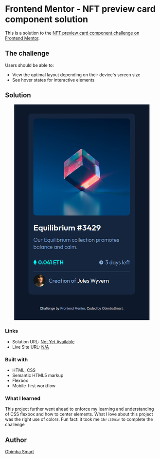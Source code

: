 # Frontend Mentor - NFT preview card component solution

This is a solution to the [NFT preview card component challenge on Frontend Mentor](https://www.frontendmentor.io/challenges/nft-preview-card-component-SbdUL_w0U).


## The challenge

Users should be able to:

- View the optimal layout depending on their device's screen size
- See hover states for interactive elements

## Solution
<div align="center">
        <img src="./images/mobile_view.png">
</div>


### Links

- Solution URL: [Not Yet Available](https://your-solution-url.com)
- Live Site URL: [N/A](https://your-live-site-url.com)

### Built with

- HTML, CSS
- Semantic HTML5 markup
- Flexbox
- Mobile-first workflow


### What I learned

This project further went ahead to enforce my learning and understanding of CSS flexbox and how to center elements. What I love about this project was the right use of colors. Fun fact: it took me `1hr:30min` to complete the challenge

## Author
[Obimba Smart](https://github.com/obimbasmart/)